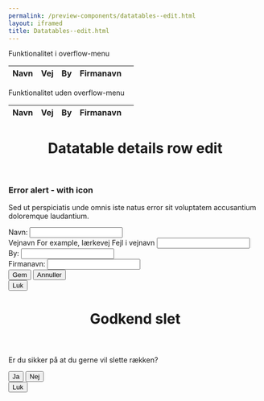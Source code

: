 ```yaml
--- 
permalink: /preview-components/datatables--edit.html
layout: iframed 
title: Datatables--edit.html
---
```

<div class="container">
    <p class="form-label">Funktionalitet i overflow-menu</p>
    <table id="js-datatable-example-edit"
        class="table table--zebra table--lines w-percent-100">
        <thead>
            <tr>
                <th>Navn</th>
                <th>Vej</th>
                <th>By</th>
                <th>Firmanavn</th>
                <th></th>
            </tr>
        </thead>
        <tbody>
            <!-- filled in by js-->
        </tbody>
    </table>
</div>

<div class="container pt-7">
    <p class="form-label">Funktionalitet uden overflow-menu</p>
    <table id="js-datatable-example-edit2"
        class="table table--zebra table--lines w-percent-100">
        <thead>
            <tr>
                <th>Navn</th>
                <th>Vej</th>
                <th>By</th>
                <th>Firmanavn</th>
                <th></th>
            </tr>
        </thead>
        <tbody>
            <!-- filled in by js-->
        </tbody>
    </table>
</div>

<!-- MODAL EDIT START -->
<div class="modal" id="modal-edit" aria-hidden="true">
    <div class="modal__overlay" tabindex="-1" data-micromodal-close>
        <div class="modal__container" role="dialog" aria-modal="true"
            aria-labelledby="modal-edit-title">
            <header class="modal__header">
                <h1 class="modal__title h2" id="modal-edit-title">
                    Datatable details row edit
                </h1>
            </header>
            <main class="modal__content" id="modal-edit-content">
                <div class="row">
                    <div class="col-12">
                        <div class="alert alert-error alert--show-icon"
                            role="alert"
                            aria-label="Beskedbox der viser en fejlmeddelselse">
                            <div class="alert-body">
                                <h3 class="alert-heading">Error alert -
                                    with icon</h3>
                                <p class="alert-text">Sed ut perspiciatis
                                    unde omnis iste natus error sit
                                    voluptatem accusantium doloremque
                                    laudantium.</p>
                            </div>
                        </div>
                        <input id="edit-row-id" name="" type="hidden">
                        <div class="form-group">
                            <label class="form-label">Navn:</label>
                            <input class="form-input" id="edit-navn"
                                name="" type="text">
                        </div>
                        <div class="form-group input-error">
                            <label class="form-label "
                                for="input-error">Vejnavn</label>
                            <span class="form-hint"
                                id="input-hint-message-input-error">For
                                example, lærkevej</span>
                            <span class="input-error-message"
                                id="input-error-message-input-error"
                                role="alert">Fejl i vejnavn</span>
                            <input class="form-input" id="edit-vejnavn"
                                name="input-error" type="text"
                                aria-describedby="input-error-message-input-error">
                        </div>
                        <div class="form-group">
                            <label class="form-label">By:</label>
                            <input class="form-input" id="edit-by" name=""
                                type="text">
                        </div>
                        <div class="form-group">
                            <label class="form-label">Firmanavn:</label>
                            <input class="form-input" id="edit-firmanavn"
                                name="" type="text">
                        </div>
                    </div>
                </div>
            </main>
            <footer class="modal__footer">
                <button class="button button-primary js-edit-save-trigger"
                    aria-label="Save changes to the row">Gem</button>
                <button class="button button-secondary"
                    data-micromodal-close
                    aria-label="Close this dialog window, no changes saved">Annuller</button>
                <!--<button class="button button-primary">En knap</button>
                <button class="button button-secondary" data-micromodal-close aria-label="Close this dialog window">Knap som lukker modal</button>-->
            </footer>
            <button class="modal__close button button-secondary"
                aria-label="Close modal" data-micromodal-close>Luk</button>
        </div>
    </div>
</div>
<!-- MODAL EDIT END -->

<!-- MODAL DELETE START -->
<div class="modal" id="modal-delete" aria-hidden="true">
    <div class="modal__overlay" tabindex="-1" data-micromodal-close>
        <div class="modal__container" role="dialog" aria-modal="true"
            aria-labelledby="modal-delete-title">
            <header class="modal__header">
                <h1 class="modal__title h2" id="modal-delete-title">
                    Godkend slet
                </h1>
            </header>
            <main class="modal__content" id="modal-delete-content">
                <p>Er du sikker på at du gerne vil slette rækken?</p>
            </main>
            <footer class="modal__footer">
                <button
                    class="button button-primary js-delete-trigger">Ja</button>
                <button class="button button-secondary"
                    data-micromodal-close
                    aria-label="Close this dialog window">Nej</button>
            </footer>
            <button class="modal__close button button-secondary"
                aria-label="Close modal" data-micromodal-close>Luk</button>
        </div>
    </div>
</div>
<!-- MODAL DELETE END -->